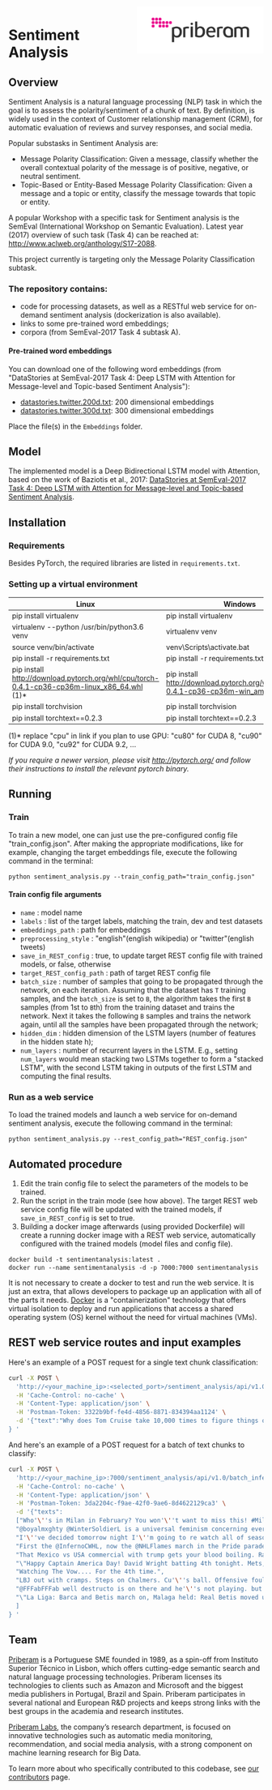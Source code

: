 <img alt="Priberam logo" src="priberam-650x240.png" width="250" align="right" />

# Sentiment Analysis #

## Overview

Sentiment Analysis is a natural language processing (NLP) task in which the goal is to 
assess the polarity/sentiment of a chunk of text. 
By definition, is widely used in the context of Customer relationship management (CRM), 
for automatic evaluation of reviews and survey responses, and social media.

Popular substasks in Sentiment Analysis are:
* Message Polarity Classification: Given a message, classify whether the 
overall contextual polarity of the message is of positive, negative, or neutral sentiment.
* Topic-Based or Entity-Based Message Polarity Classification: Given a message and a topic or entity, 
classify the message towards that topic or entity.

A popular Workshop with a specific task for Sentiment analysis is the SemEval (International Workshop on Semantic Evaluation). 
Latest year (2017) overview of such task (Task 4) can be reached at: http://www.aclweb.org/anthology/S17-2088.

This project currently is targeting only the Message Polarity Classification subtask.

### The repository contains: 
* code for processing datasets, as well as a RESTful web service for on-demand sentiment analysis (dockerization is also available).
* links to some pre-trained word embeddings;
* corpora (from SemEval-2017 Task 4 subtask A).

#### Pre-trained word embeddings 
You can download one of the following word embeddings  (from "DataStories at SemEval-2017 Task 4: Deep LSTM with Attention for Message-level and Topic-based Sentiment Analysis"): 
- [datastories.twitter.200d.txt](https://mega.nz/#!W5BXBISB!Vu19nme_shT3RjVL4Pplu8PuyaRH5M5WaNwTYK4Rxes): 200 dimensional embeddings
- [datastories.twitter.300d.txt](https://mega.nz/#!u4hFAJpK!UeZ5ERYod-SwrekW-qsPSsl-GYwLFQkh06lPTR7K93I): 300 dimensional embeddings

Place the file(s) in the `Embeddings` folder.

## Model
The implemented model is a Deep Bidirectional LSTM model with Attention, based on the work of Baziotis et al., 2017: 
[DataStories at SemEval-2017 Task 4: Deep LSTM with Attention for Message-level and Topic-based Sentiment Analysis](http://aclweb.org/anthology/S17-2126).

## Installation

### Requirements
Besides PyTorch, the required libraries are listed in `requirements.txt`.

### Setting up a virtual environment
Linux  | Windows
------------- | -------------
pip install virtualenv  | pip install virtualenv
virtualenv --python /usr/bin/python3.6 venv	  | virtualenv venv
source venv/bin/activate  | venv\Scripts\activate.bat
pip install -r requirements.txt  | pip install -r requirements.txt 
pip install http://download.pytorch.org/whl/cpu/torch-0.4.1-cp36-cp36m-linux_x86_64.whl (1)* | pip install http://download.pytorch.org/whl/cpu/torch-0.4.1-cp36-cp36m-win_amd64.whl (1)*
pip install torchvision  | pip install torchvision
pip install torchtext==0.2.3  | pip install torchtext==0.2.3 

(1)* replace "cpu" in link if you plan to use GPU: "cu80" for CUDA 8, "cu90" for CUDA 9.0, "cu92" for CUDA 9.2, ...

_If you require a newer version,
please visit http://pytorch.org/ and follow their instructions to install the relevant pytorch binary._


## Running

### Train
To train a new model, one can just use the pre-configured config file "train_config.json".
After making the appropriate modifications, like for example, 
changing the target embeddings file, execute the following command in the terminal:

```
python sentiment_analysis.py --train_config_path="train_config.json"
```
#### Train config file arguments
* `name` : model name
* `labels` : list of the target labels, matching the train, dev and test datasets
* `embeddings_path` : path for embeddings
* `preprocessing_style` : "english"(english wikipedia) or "twitter"(english tweets)
* `save_in_REST_config` : true, to update target REST config file with trained models, or false, otherwise
* `target_REST_config_path` : path of target REST config file
* `batch_size` : number of samples that going to be propagated through the network, on each iteration.
  Assuming that the dataset has `T` training samples, and the `batch_size` is set to `B`, 
  the algorithm takes the first `B` samples (from 1st to `B`th) from the training dataset and trains the network. 
  Next it takes the following `B` samples  and trains the network again, 
  until all the samples have been propagated through the network;
* `hidden_dim` : hidden dimension of the LSTM layers 
(number of features in the hidden state h);     
* `num_layers` : number of recurrent layers in the LSTM. E.g., setting `num_layers`
would mean stacking two LSTMs together to form a "stacked LSTM",
with the second LSTM taking in outputs of the first LSTM and
computing the final results.


### Run as a web service  
To load the trained models and launch a web service for on-demand sentiment analysis, 
execute the following command in the terminal:

```
python sentiment_analysis.py --rest_config_path="REST_config.json"
```


## Automated procedure
1. Edit the train config file to select the parameters of the models to be trained.
2. Run the script in the train mode (see how above). 
The target REST web service config file will be updated with the trained models, if `save_in_REST_config` is set to true. 
3. Building a docker image afterwards (using provided Dockerfile) will create a running docker image with a REST web service, 
automatically configured with the trained models (model files and config file).

```
docker build -t sentimentanalysis:latest .
docker run --name sentimentanalysis -d -p 7000:7000 sentimentanalysis
```

It is not necessary to create a docker to test and run the web service. 
It is just an extra, that allows developers to package up an application 
with all of the parts it needs. 
[Docker](https://www.docker.com/) is a "containerization" technology 
that offers virtual isolation to deploy and run applications 
that access a shared operating system (OS) kernel without the need for virtual machines (VMs).

## REST web service routes and input examples 
Here's an example of a POST request for a single text chunk classification:
```bash
curl -X POST \
  'http://<your_machine_ip>:<selected_port>/sentiment_analysis/api/v1.0/inference?instance=<model_name>' \
  -H 'Cache-Control: no-cache' \
  -H 'Content-Type: application/json' \
  -H 'Postman-Token: 3322b9bf-fe4d-4856-8871-834394aa1124' \
  -d '{"text":"Why does Tom Cruise take 10,000 times to figure things out in the movie Edge Of Tomorrow, but gets it right 1st time in Mission Impossible?"
} '
```


And here's an example of a POST request for a batch of text chunks to classify:
```bash
curl -X POST \
  'http://<your_machine_ip>:7000/sentiment_analysis/api/v1.0/batch_inference?instance=<model_name>' \
  -H 'Cache-Control: no-cache' \
  -H 'Content-Type: application/json' \
  -H 'Postman-Token: 3da2204c-f9ae-42f0-9ae6-8d4622129ca3' \
  -d '{"texts":
  ["Who'\''s in Milan in February? You won'\''t want to miss this! #Milano2016 https://t.co/J41jOrpTEa",
  "@boyalmxghty @WinterSoldierL is a universal feminism concerning everyone, as for taylor swift she may get into that category idk",
  "I'\''ve decided tomorrow night I'\''m going to re watch all of season 5 of teen wolf",
  "First the @InfernoCWHL, now the @NHLFlames march in the Pride parade - this is awesome.",
  "That Mexico vs USA commercial with trump gets your blood boiling. Race war October 10th. Imagine that parking lot. Gaddamnnnnnn VIOLENCE!!!",
  "\"Happy Captain America Day! David Wright batting 4th tonight. Mets, yo.\"",
  "Watching The Vow.... For the 4th time.",
  "LBJ out with cramps. Steps on Chalmers. Cu'\''s ball. Offensive foul. 100-89 Heat ball. 7:57 left in the 4th.",
  "@FFFabFFFab well destructo is on there and he'\''s not playing. but lineup and hours are released tomorrow.",
  "\"La Liga: Barca and Betis march on, Malaga held: Real Betis moved up to fourth in the table ... http://t.co/mdYFE4km http://t.co/iDWtFSZF\""
  ]
} '
```



## Team
[Priberam](http://priberam.com) is a Portuguese SME founded in 1989, as a spin-off from Instituto Superior
Técnico in Lisbon, which offers cutting-edge semantic search and natural language
processing technologies. 
Priberam licenses its technologies to clients such as Amazon and
Microsoft and the biggest media publishers in Portugal, Brazil and Spain.
Priberam participates in several national and European R&D projects and keeps strong
links with the best groups in the academia and research institutes. 

[Priberam Labs](http://labs.priberam.com), the company’s research department, is focused
on innovative technologies such as automatic media monitoring, recommendation, and
social media analysis, with a strong component on machine learning research for Big
Data. 

To learn more about who specifically contributed to this codebase, 
see [our contributors](https://github.com/priberam/SentimentAnalysis/graphs/contributors) page.
